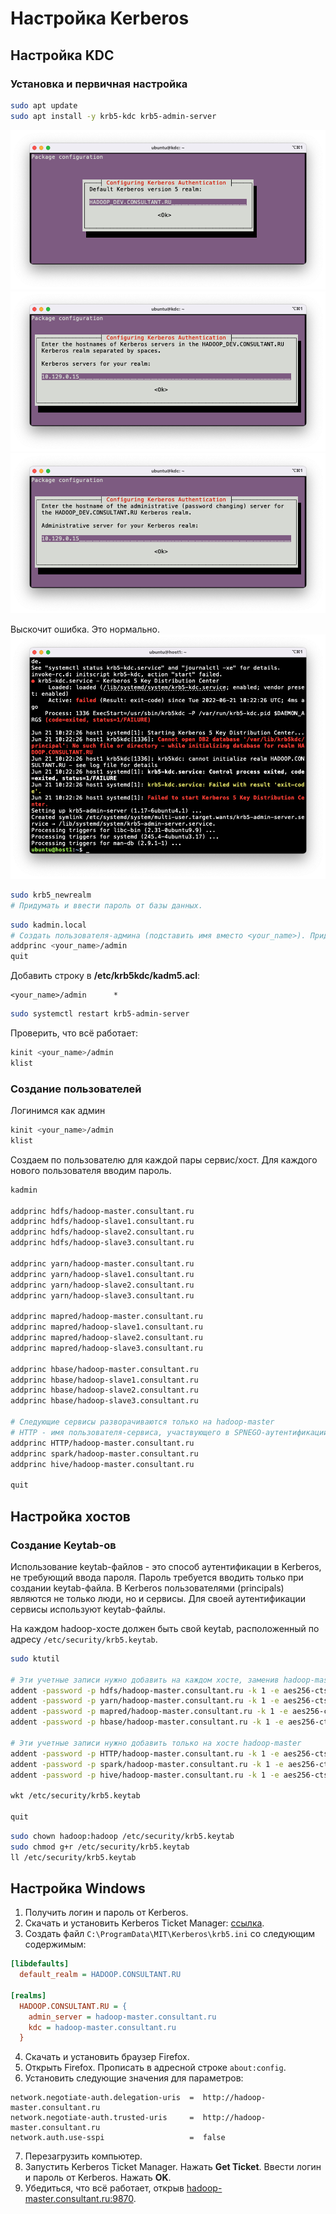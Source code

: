 # Настройка Kerberos

## Настройка KDC

### Установка и первичная настройка

```bash
sudo apt update
sudo apt install -y krb5-kdc krb5-admin-server
```

<img src="./assets/krb_1.png" />
<img src="./assets/krb_2.png" />
<img src="./assets/krb_3.png" />

Выскочит ошибка. Это нормально.  
<img src="./assets/krb_error.png" />

```bash
sudo krb5_newrealm
# Придумать и ввести пароль от базы данных.
```

```bash
sudo kadmin.local
# Создать пользователя-админа (подставить имя вместо <your_name>). Придумать и ввести пароль.
addprinc <your_name>/admin
quit
```

Добавить строку в **/etc/krb5kdc/kadm5.acl**:

```
<your_name>/admin      *
```

```bash
sudo systemctl restart krb5-admin-server
```

Проверить, что всё работает:

```bash
kinit <your_name>/admin
klist
```

### Создание пользователей

Логинимся как админ

```bash
kinit <your_name>/admin
klist
```

Создаем по пользователю для каждой пары сервис/хост.
Для каждого нового пользователя вводим пароль.

```bash
kadmin

addprinc hdfs/hadoop-master.consultant.ru
addprinc hdfs/hadoop-slave1.consultant.ru
addprinc hdfs/hadoop-slave2.consultant.ru
addprinc hdfs/hadoop-slave3.consultant.ru

addprinc yarn/hadoop-master.consultant.ru
addprinc yarn/hadoop-slave1.consultant.ru
addprinc yarn/hadoop-slave2.consultant.ru
addprinc yarn/hadoop-slave3.consultant.ru

addprinc mapred/hadoop-master.consultant.ru
addprinc mapred/hadoop-slave1.consultant.ru
addprinc mapred/hadoop-slave2.consultant.ru
addprinc mapred/hadoop-slave3.consultant.ru

addprinc hbase/hadoop-master.consultant.ru
addprinc hbase/hadoop-slave1.consultant.ru
addprinc hbase/hadoop-slave2.consultant.ru
addprinc hbase/hadoop-slave3.consultant.ru

# Следующие сервисы разворачиваются только на hadoop-master
# HTTP - имя пользователя-сервиса, участвующего в SPNEGO-аутентификации.
addprinc HTTP/hadoop-master.consultant.ru
addprinc spark/hadoop-master.consultant.ru
addprinc hive/hadoop-master.consultant.ru

quit
```

## Настройка хостов

### Создание Keytab-ов

Использование keytab-файлов - это способ аутентификации в Kerberos, не требующий ввода пароля. Пароль требуется вводить только при создании keytab-файла. В Kerberos пользователями (principals) являются не только люди, но и сервисы. Для своей аутентификации сервисы используют keytab-файлы.

На каждом hadoop-хосте должен быть свой keytab, расположенный по адресу `/etc/security/krb5.keytab`.

```bash
sudo ktutil

# Эти учетные записи нужно добавить на каждом хосте, заменив hadoop-master на имя хоста.
addent -password -p hdfs/hadoop-master.consultant.ru -k 1 -e aes256-cts
addent -password -p yarn/hadoop-master.consultant.ru -k 1 -e aes256-cts
addent -password -p mapred/hadoop-master.consultant.ru -k 1 -e aes256-cts
addent -password -p hbase/hadoop-master.consultant.ru -k 1 -e aes256-cts

# Эти учетные записи нужно добавить только на хосте hadoop-master
addent -password -p HTTP/hadoop-master.consultant.ru -k 1 -e aes256-cts
addent -password -p spark/hadoop-master.consultant.ru -k 1 -e aes256-cts
addent -password -p hive/hadoop-master.consultant.ru -k 1 -e aes256-cts

wkt /etc/security/krb5.keytab

quit
```

```bash
sudo chown hadoop:hadoop /etc/security/krb5.keytab
sudo chmod g+r /etc/security/krb5.keytab
ll /etc/security/krb5.keytab
```

## Настройка Windows

1. Получить логин и пароль от Kerberos.
2. Скачать и установить Kerberos Ticket Manager: [ссылка](https://web.mit.edu/kerberos/dist/kfw/4.1/kfw-4.1-amd64.msi).
3. Создать файл `C:\ProgramData\MIT\Kerberos\krb5.ini` со следующим содержимым:

```ini
[libdefaults]
  default_realm = HADOOP.CONSULTANT.RU

[realms]
  HADOOP.CONSULTANT.RU = {
    admin_server = hadoop-master.consultant.ru
    kdc = hadoop-master.consultant.ru
  }
```

4. Скачать и установить браузер Firefox.
5. Открыть Firefox. Прописать в адресной строке `about:config`.
6. Установить следующие значения для параметров:

```
network.negotiate-auth.delegation-uris  =  http://hadoop-master.consultant.ru
network.negotiate-auth.trusted-uris     =  http://hadoop-master.consultant.ru
network.auth.use-sspi                   =  false
```

7. Перезагрузить компьютер.
8. Запустить Kerberos Ticket Manager. Нажать **Get Ticket**. Ввести логин и пароль от Kerberos. Нажать **OK**.
9. Убедиться, что всё работает, открыв [hadoop-master.consultant.ru:9870](hadoop-master.consultant.ru:9870).
